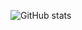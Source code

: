 ![GitHub stats](https://github-readme-stats-git-masterorgs-github-readme-stats-team.vercel.app/api?username=amakropoulos&include_orgs=true)
